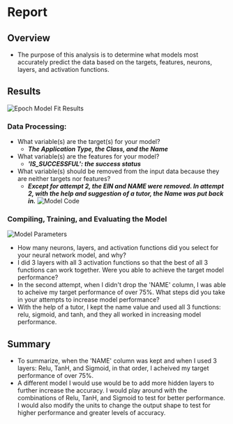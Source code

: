 # Report
## Overview
* The purpose of this analysis is to determine what models most accurately predict the data based on the targets, features, neurons, layers, and activation functions.
## Results
![Epoch Model Fit Results](deep-learning-challenge/epochs.png)
### Data Processing:
* What variable(s) are the target(s) for your model?
  * _**The Application Type, the Class, and the Name**_
* What variable(s) are the features for your model?
  * _**'IS_SUCCESSFUL': the success status**_
* What variable(s) should be removed from the input data because they are neither targets nor features?
  * **_Except for attempt 2, the EIN and NAME were removed. In attempt 2, with the help and suggestion of a tutor, the Name was put back in._**
![Model Code](deep-learning-challenge/model.png)

### Compiling, Training, and Evaluating the Model
![Model Parameters](deep-learning-challenge/params.png)
* How many neurons, layers, and activation functions did you select for your neural network model, and why?
 * I did 3 layers with all 3 activation functions so that the best of all 3 functions can work together.
Were you able to achieve the target model performance?
 * In the second attempt, when I didn't drop the 'NAME' column, I was able to acheive my target performance of over 75%.
What steps did you take in your attempts to increase model performance?
 * With the help of a tutor, I kept the name value and used all 3 functions: relu, sigmoid, and tanh, and they all worked in increasing model performance.

## Summary
* To summarize, when the 'NAME' column was kept and when I used 3 layers: Relu, TanH, and Sigmoid, in that order, I acheived my target performance of over 75%.
* A different model I would use would be to add more hidden layers to further increase the accuracy. I would play around with the combinations of Relu, TanH, and Sigmoid to test for better performance. I would also modify the units to change the output shape to test for higher performance and greater levels of accuracy.
